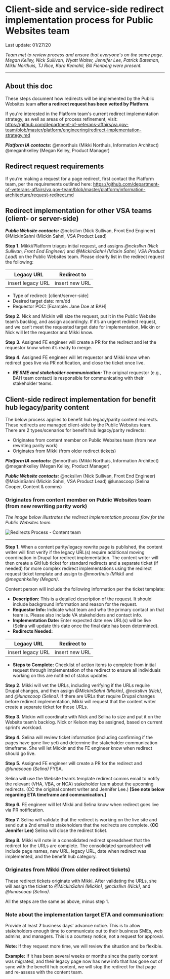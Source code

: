 # Client-side and service-side redirect implementation process for Public Websites team
Last update: 01/27/20

_Team met to review process and ensure that everyone's on the same page. Megan Kelley, Nick Sullivan, Wyatt Walter, Jennifer Lee, Patrick Bateman, Mikki Northuis, TJ Rice, Kara Kemahli, Bill Fienberg were present._ 

--- 
## About this doc
These steps document how redirects will be implemented by the Public Websites team **after a redirect request has been vetted by Platform.** 

If you're interested in the Platform team's current redirect implementation strategy, as well as areas of process refinement, visit: https://github.com/department-of-veterans-affairs/va.gov-team/blob/master/platform/engineering/redirect-implementation-strategy.md

_**Platform IA contacts:**_
@mnorthuis (Mikki Northuis, Information Architect) 
@meganhkelley (Megan Kelley, Product Manager)

## Redirect request requirements

If you’re making a request for a page redirect, first contact the Platform team, per the requirements outlined here: https://github.com/department-of-veterans-affairs/va.gov-team/blob/master/platform/information-architecture/request-redirect.md

## Redirect implementation for other VSA teams (client- or server-side)

_**Public Website contacts:**_
@ncksllvn (Nick Sullivan, Front End Engineer) 
@MickinSahni (Mickin Sahni, VSA Product Lead) 

**Step 1.** Mikki/Platform triages initial request, and assigns _@ncksllvn (Nick Sullivan, Front End Engineer)_ and 
_@MickinSahni (Mickin Sahni, VSA Product Lead)_ on the Public Websites team. Please clearly list in the redirect request the following: 

 Legacy URL  |  Redirect to
 ---  |  ---
 insert legacy URL | insert new URL

* Type of redirect: [client/server-side]
* Desired target date: mm/dd
* Requestor POC: [Example: Jane Doe at BAH]

**Step 2.** Nick and Mickin will size the request, put it in the Public Website team’s backlog, and assign accordingly. 
If it’s an urgent redirect request, and we can’t meet the requested target date for implementation, Mickin or Nick will let the requestor and Mikki know. 

**Step 3.** Assigned FE engineer will create a PR for the redirect and let the requestor know when it’s ready to merge. 

**Step 4.** Assigned FE engineer will let requestor and Mikki know when redirect goes live via PR notification, and close the ticket once live. 
*	_**RE SME and stakeholder communication:**_ The original requestor (e.g., BAH team contact) is responsible for communicating with their stakeholder teams. 

## Client-side redirect implementation for benefit hub legacy/parity content 

The below process applies to benefit hub legacy/parity content redirects. These redirects are managed client-side by the Public Websites team. There are 2 types/scenarios for benefit hub legacy/parity redirects:

* Originates from content member on Public Websites team (from new rewriting parity work)
*	Originates from Mikki (from older redirect tickets)

_**Platform IA contacts:**_ @mnorthuis (Mikki Northuis, Information Architect) @meganhkelley (Megan Kelley, Product Manager)

_**Public Website contacts:**_ @ncksllvn (Nick Sullivan, Front End Engineer) @MickinSahni (Mickin Sahni, VSA Product Lead)  @lunascoop (Selina Cooper, Content & comms)

### Originates from content member on Public Websites team (from new rewriting parity work)
_The image below illustrates the redirect implementation process flow for the Public Websites team._

![Redirects Process - Content team](https://github.com/department-of-veterans-affairs/va.gov-team/blob/master/products/public-websites/content-team-processes/URL-redirect-process/Redirects%20Process%20-%20Content%20team.jpg)

---

**Step 1.** When a content parity/legacy rewrite page is published, the content writer will first verify if the legacy URL(s) require additional moving coordination in Drupal for redirect implementation. The content writer will then create a GitHub ticket for standard redirects and a separate ticket (if needed) for more complex redirect implementations using the redirect request ticket template and assign to _@mnorthuis (Mikki)_ and _@meganhkelley (Megan)_. 

Content person will include the following information per the ticket template: 

* **Description:** This is a detailed description of the request. It should include background information and reason for the request. 
* **Requestor Info:** Indicate what team and who the primary contact on that team is. Please also include VA stakeholders and contact info.
* **Implementation Date:** Enter expected date new URL(s) will be live (Selina will update this date once the final date has been determined).
* **Redirects Needed:**

Legacy URL  |  Redirect to
---  |  ---
insert legacy URL | insert new URL
* **Steps to Complete:** Checklist of action items to complete from initial request through implementation of the redirect to ensure all individuals working on this are notified of status updates. 

**Step 2.** Mikki will vet the URLs, including verifying if the URLs require Drupal changes, and then assign _@MickinSahni (Mickin)_, _@ncksllvn (Nick)_, and _@lunascoop (Selina)_. If there are URLs that require Drupal changes before redirect implementation, Mikki will request that the content writer create a separate ticket for those URLs.

**Step 3.** Mickin will coordinate with Nick and Selina to size and put it on the Website team’s backlog. Nick or Kelson may be assigned, based on current sprint’s workload. 

**Step 4.** Selina will review ticket information (including confirming if the pages have gone live yet) and determine the stakeholder communication timeframe. She will let Mickin and the FE engineer know when redirect should go live. 

**Step 5.** Assigned FE engineer will create a PR for the redirect and _@lunascoop (Selina)_ FYSA. 

Selina will use the Website team’s template redirect comms email to notify the relevant (VHA, VBA, or NCA) stakeholder team about the upcoming redirects. (CC the original content writer and Jennifer Lee.) **[See note below regarding ETA timeframe and communication.]** 

**Step 6.** FE engineer will let Mikki and Selina know when redirect goes live via PR notification.

**Step 7.** Selina will validate that the redirect is working on the live site and send out a 2nd email to stakeholders that the redirects are complete. **(CC Jennifer Lee)**
Selina will close the redirect ticket.

**Step 8.** Mikki will note in a consolidated redirect spreadsheet that the redirect for the URLs are complete. The consolidated spreadsheet will include page names, new URL, legacy URL, date when redirect was implemented, and the benefit hub category.

### Originates from Mikki (from older redirect tickets)

These redirect tickets originate with Mikki. After validating the URLs, she will assign the ticket to _@MickinSahni (Mickin)_, _@ncksllvn (Nick)_, and _@lunascoop (Selina)_. 

All the steps are the same as above, minus step 1.
### Note about the implementation target ETA and communication: 
Provide at least **7** business days’ advance notice. This is to allow stakeholders enough time to communicate out to their business SMEs, web admins, and managers. This is a courtesy notice, not a request for approval. 

**Note:** If they request more time, we will review the situation and be flexible.  

**Example:** If it has been several weeks or months since the parity content was migrated, and their legacy page now has new info that has gone out of sync with the benefit hub content, we will stop the redirect for that page and re-assess with the content team. 

